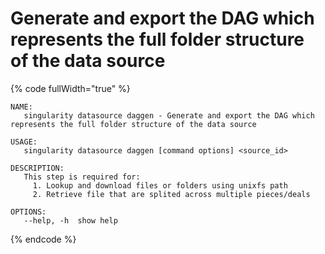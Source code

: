 # Generate and export the DAG which represents the full folder structure of the data source

{% code fullWidth="true" %}
```
NAME:
   singularity datasource daggen - Generate and export the DAG which represents the full folder structure of the data source

USAGE:
   singularity datasource daggen [command options] <source_id>

DESCRIPTION:
   This step is required for:
     1. Lookup and download files or folders using unixfs path
     2. Retrieve file that are splited across multiple pieces/deals

OPTIONS:
   --help, -h  show help
```
{% endcode %}
